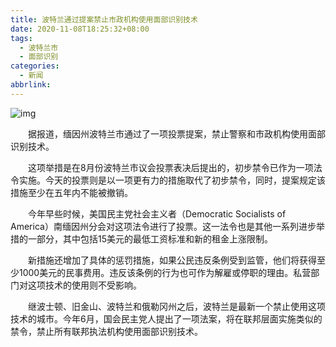 ```yaml
---
title: 波特兰通过提案禁止市政机构使用面部识别技术
date: 2020-11-08T18:25:32+08:00
tags:
  - 波特兰市
  - 面部识别
categories:
  - 新闻
abbrlink:
---
```


![img](https://cdn.jsdelivr.net/gh/yakeing/Documentation@main/Hexo/images/cf91-kcpxnwv4008497.png)

　　据报道，缅因州波特兰市通过了一项投票提案，禁止警察和市政机构使用面部识别技术。

　　这项举措是在8月份波特兰市议会投票表决后提出的，初步禁令已作为一项法令实施。今天的投票则是以一项更有力的措施取代了初步禁令，同时，提案规定该措施至少在五年内不能被撤销。

　　今年早些时候，美国民主党社会主义者（Democratic Socialists of America）南缅因州分会对这项法令进行了投票。这一法令也是其他一系列进步举措的一部分，其中包括15美元的最低工资标准和新的租金上涨限制。

　　新措施还增加了具体的惩罚措施，如果公民违反条例受到监管，他们将获得至少1000美元的民事费用。违反该条例的行为也可作为解雇或停职的理由。私营部门对这项技术的使用则不受影响。

　　继波士顿、旧金山、波特兰和俄勒冈州之后，波特兰是最新一个禁止使用这项技术的城市。今年6月，国会民主党人提出了一项法案，将在联邦层面实施类似的禁令，禁止所有联邦执法机构使用面部识别技术。